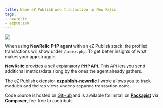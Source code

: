 ```yaml
---
title: Name eZ Publish web transaction in New Relic
tags:
- newrelic
- ezpublish
---
```


<img class="thumbnail pull-left" src="/img/personal/posts/2013-10/newrelic_transaction.png" />

When using **NewRelic PHP agent** with an eZ Publish stack. the profiled transactions will show under `/index.php`. To get better insights of what makes your app struggle.

**NewRelic** provides a self explanatory [**PHP API**](https://docs.newrelic.com/docs/php/the-php-api). This API lets you send additional metrics/data along by the ones the agent already gathers.

The eZ Publish extension [**ezpublish-newrelic**]() I wrote allows you to track modules and theires views under a separate transaction name. 

Code source is hosted on [GitHub](https://github.com/killerwolf/ezpublish-newrelic) and is available for install on [**Packagist**](https://packagist.org/packages/killerwolf/ezpublish-newrelic) via **Composer**, feel free to contribute.

